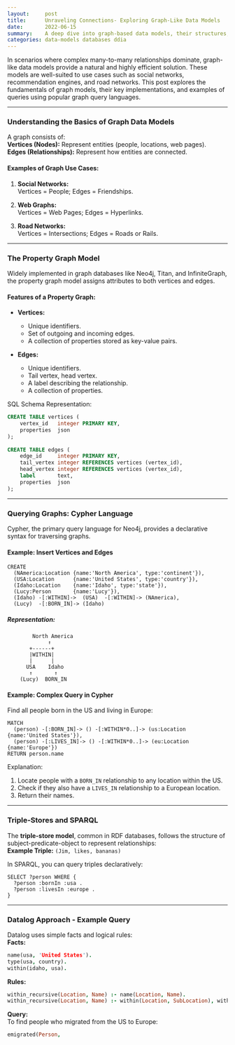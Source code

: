 ```yaml
---
layout:     post  
title:      Unraveling Connections- Exploring Graph-Like Data Models
date:       2022-06-15
summary:    A deep dive into graph-based data models, their structures, and query languages like Cypher, SPARQL, and Datalog.
categories: data-models databases ddia
---
```


In scenarios where complex many-to-many relationships dominate, graph-like data models provide a natural and highly efficient solution. These models are well-suited to use cases such as social networks, recommendation engines, and road networks. This post explores the fundamentals of graph models, their key implementations, and examples of queries using popular graph query languages.

---  

### **Understanding the Basics of Graph Data Models**

A graph consists of:    
**Vertices (Nodes):** Represent entities (people, locations, web pages).    
**Edges (Relationships):** Represent how entities are connected.

#### Examples of Graph Use Cases:

1. **Social Networks:**    
   Vertices = People; Edges = Friendships.

2. **Web Graphs:**    
   Vertices = Web Pages; Edges = Hyperlinks.

3. **Road Networks:**    
   Vertices = Intersections; Edges = Roads or Rails.

---  

### **The Property Graph Model**

Widely implemented in graph databases like Neo4j, Titan, and InfiniteGraph, the property graph model assigns attributes to both vertices and edges.

#### Features of a Property Graph:

- **Vertices:**
    - Unique identifiers.
    - Set of outgoing and incoming edges.
    - A collection of properties stored as key-value pairs.

- **Edges:**
    - Unique identifiers.
    - Tail vertex, head vertex.
    - A label describing the relationship.
    - A collection of properties.

SQL Schema Representation:
```sql  
CREATE TABLE vertices (  
    vertex_id   integer PRIMARY KEY,  
    properties  json  
);  
   
CREATE TABLE edges (  
    edge_id     integer PRIMARY KEY,  
    tail_vertex integer REFERENCES vertices (vertex_id),  
    head_vertex integer REFERENCES vertices (vertex_id),  
    label       text,  
    properties  json  
);  
```  
   
---  

### **Querying Graphs: Cypher Language**

Cypher, the primary query language for Neo4j, provides a declarative syntax for traversing graphs.

#### Example: Insert Vertices and Edges
```cypher  
CREATE  
  (NAmerica:Location {name:'North America', type:'continent'}),  
  (USA:Location      {name:'United States', type:'country'}),  
  (Idaho:Location    {name:'Idaho', type:'state'}),  
  (Lucy:Person       {name:'Lucy'}),  
  (Idaho) -[:WITHIN]->  (USA)  -[:WITHIN]-> (NAmerica),  
  (Lucy)  -[:BORN_IN]-> (Idaho)  
```  

##### Representation:
```plaintext  
        North America  
             ↑  
       +------+  
       |WITHIN|  
       |      |  
      USA    Idaho  
       ↑       ↑  
    (Lucy)  BORN_IN  
```  

#### Example: Complex Query in Cypher
Find all people born in the US and living in Europe:

```cypher  
MATCH  
  (person) -[:BORN_IN]-> () -[:WITHIN*0..]-> (us:Location {name:'United States'}),  
  (person) -[:LIVES_IN]-> () -[:WITHIN*0..]-> (eu:Location {name:'Europe'})  
RETURN person.name  
```  

Explanation:
1. Locate people with a `BORN_IN` relationship to any location within the US.
2. Check if they also have a `LIVES_IN` relationship to a European location.
3. Return their names.

---  

### **Triple-Stores and SPARQL**

The **triple-store model**, common in RDF databases, follows the structure of subject-predicate-object to represent relationships:    
**Example Triple:** `(Jim, likes, bananas)`

In SPARQL, you can query triples declaratively:
```sparql  
SELECT ?person WHERE {  
  ?person :bornIn :usa .  
  ?person :livesIn :europe .  
}  
```  
   
---  

### **Datalog Approach - Example Query**

Datalog uses simple facts and logical rules:    
**Facts:**
```prolog  
name(usa, 'United States').    
type(usa, country).    
within(idaho, usa).    
```  

**Rules:**
```prolog  
within_recursive(Location, Name) :- name(Location, Name).  
within_recursive(Location, Name) :- within(Location, SubLocation), within_recursive(SubLocation, Name).  
```  

**Query:**    
To find people who migrated from the US to Europe:
```prolog  
emigrated(Person,